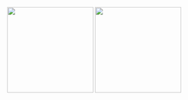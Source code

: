 <img height=200 align="center" src="https://github-readme-stats.vercel.app/api?username=guerraglucas&theme=gruvbox" />
<img height=200 align="center" src="https://github-readme-stats.vercel.app/api/top-langs?username=guerraglucas&theme=gruvbox&layout=compact&langs_count=8&card_width=320" />

